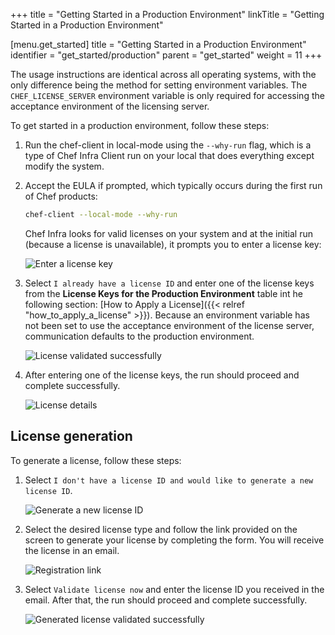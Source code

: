 +++
title = "Getting Started in a Production Environment"
linkTitle = "Getting Started in a Production Environment"

[menu.get_started]
title = "Getting Started in a Production Environment"
identifier = "get_started/production"
parent = "get_started"
weight = 11
+++

The usage instructions are identical across all operating systems, with the only difference being the method for setting environment variables. The `CHEF_LICENSE_SERVER` environment variable is only required for accessing the acceptance environment of the licensing server.

To get started in a production environment, follow these steps:

1. Run the chef-client in local-mode using the `--why-run` flag, which is a type of Chef Infra Client run on your local that does everything except modify the system.
1. Accept the EULA if prompted, which typically occurs during the first run of Chef products:

    ```sh
    chef-client --local-mode --why-run
    ```

    Chef Infra looks for valid licenses on your system and at the initial run (because a license is unavailable), it prompts you to enter a license key:

    ![Enter a license key](/images/chef-client/get_started/enter-license-key.png)

1. Select `I already have a license ID` and enter one of the license keys from the **License Keys for the Production Environment** table int he following section: [How to Apply a License]({{< relref "how_to_apply_a_license" >}}). Because an environment variable has not been set to use the acceptance environment of the license server, communication defaults to the production environment.

    ![License validated successfully](/images/chef-client/get_started/license-validated-successfully.png)

1. After entering one of the license keys, the run should proceed and complete successfully.

    ![License details](/images/chef-client/get_started/license-details.png)

## License generation

To generate a license, follow these steps:

1. Select `I don't have a license ID and would like to generate a new license ID`.

    ![Generate a new license ID](/images/chef-client/get_started/generate-a-new-license-id.png)

1. Select the desired license type and follow the link provided on the screen to generate your license by completing the form. You will receive the license in an email.

    ![Registration link](/images/chef-client/get_started/registration-link.png)

1. Select `Validate license now` and enter the license ID you received in the email. After that, the run should proceed and complete successfully.

    ![Generated license validated successfully](/images/chef-client/get_started/generated-license-validated-successfully.png)
